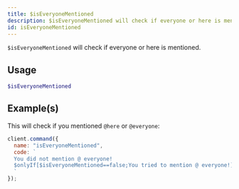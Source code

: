 ```yaml
---
title: $isEveryoneMentioned
description: $isEveryoneMentioned will check if everyone or here is mentioned.
id: isEveryoneMentioned
---
```


`$isEveryoneMentioned` will check if everyone or here is mentioned.

## Usage

```php
$isEveryoneMentioned
```

## Example(s)

This will check if you mentioned `@here` or `@everyone`:

```javascript
client.command({
  name: "isEveryoneMentioned",
  code: `
  You did not mention @ everyone!
  $onlyIf[$isEveryoneMentioned==false;You tried to mention @ everyone!]
  `
});
```
